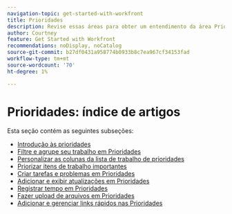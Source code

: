 ```yaml
---
navigation-topic: get-started-with-workfront
title: Prioridades
description: Revise essas áreas para obter um entendimento da área Prioridades no Adobe Workfront.
author: Courtney
feature: Get Started with Workfront
recommendations: noDisplay, noCatalog
source-git-commit: b27df0431a958774b0933b8c7ea967cf34153fad
workflow-type: tm+mt
source-wordcount: '70'
ht-degree: 1%

---
```


# Prioridades: índice de artigos

Esta seção contém as seguintes subseções:

* [Introdução às prioridades](/help/quicksilver/workfront-basics/priorities/get-started-with-priorities.md)
* [Filtre e agrupe seu trabalho em Prioridades](/help/quicksilver/workfront-basics/priorities/filter-group-work-priorities.md)
* [Personalizar as colunas da lista de trabalho de prioridades](/help/quicksilver/workfront-basics/priorities/customize-worklist-columns.md)
* [Priorizar itens de trabalho importantes](/help/quicksilver/workfront-basics/priorities/prioritize-work-items.md)
* [Criar tarefas e problemas em Prioridades](/help/quicksilver/workfront-basics/priorities/create-task-issue-priorities.md)
* [Adicionar e exibir atualizações em Prioridades](/help/quicksilver/workfront-basics/priorities/add-view-updates-priorities.md)
* [Registrar tempo em Prioridades](/help/quicksilver/workfront-basics/priorities/log-time-priorities.md)
* [Fazer upload de arquivos em Prioridades](/help/quicksilver/workfront-basics/priorities/upload-files-in-priorities.md)
* [Adicionar e gerenciar links rápidos nas Prioridades](/help/quicksilver/workfront-basics/priorities/quick-links-priorities.md)

<!--customize work list and create tasks and issues not in get started article -->